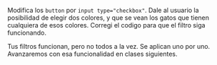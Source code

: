 Modifica los `button` por `input type="checkbox"`. 
Dale al usuario la posibilidad de elegir dos colores, y que se vean los gatos que tienen cualquiera de esos colores. 
Corregi el codigo para que el filtro siga funcionando. 

Tus filtros funcionan, pero no todos a la vez. Se aplican uno por uno. Avanzaremos con esa funcionalidad en clases siguientes. 
